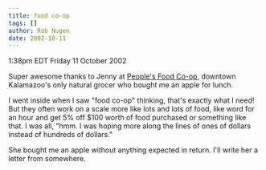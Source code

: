 ```yaml
---
title: food co-op
tags: []
author: Rob Nugen
date: 2002-10-11
---
```


<p class=date>1:38pm EDT Friday 11 October 2002</p>

<p>Super awesome thanks to Jenny at <a
href="https://www.peoplesfoodco-op.org">People's Food Co-op</a>,
downtown Kalamazoo's only natural grocer who bought me an apple for
lunch.</p>

<p>I went inside when I saw "food co-op" thinking, that's exactly what
I need!  But they often work on a scale more like lots and lots of
food, like word for an hour and get 5% off $100 worth of food
purchased or something like that.  I was all, "hmm. I was hoping more
along the lines of ones of dollars instead of hundreds of
dollars."</p>

<p>She bought me an apple without anything expected in return.  I'll
write her a letter from somewhere.</p>

